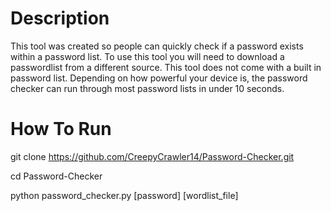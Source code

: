 # Description
This tool was created so people can quickly check if a password exists within a password list.
To use this tool you will need to download a passwordlist from a different source.
This tool does not come with a built in password list.
Depending on how powerful your device is, the password checker can run through most password lists in under 10 seconds.

# How To Run
git clone https://github.com/CreepyCrawler14/Password-Checker.git

cd Password-Checker

python password_checker.py [password] [wordlist_file]
